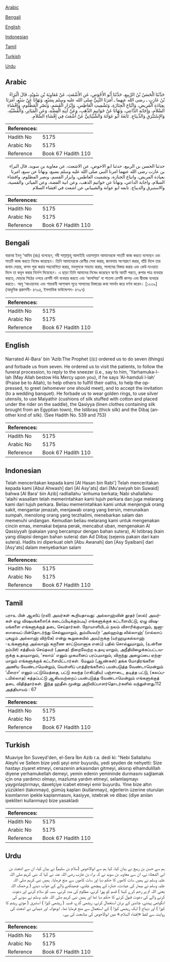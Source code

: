 [Arabic](#arabic)

[Bengali](#bengali)

[English](#english)

[Indonesian](#indonesian)

[Tamil](#tamil)

[Turkish](#turkish)

[Urdu](#urdu)

## Arabic


<div dir="rtl" lang="ar" style={{fontSize:'larger',backgroundColor:'#f8f9fa',padding:20}}>
حَدَّثَنَا الْحَسَنُ بْنُ الرَّبِيعِ، حَدَّثَنَا أَبُو الأَحْوَصِ، عَنِ الأَشْعَثِ، عَنْ مُعَاوِيَةَ بْنِ سُوَيْدٍ، قَالَ الْبَرَاءُ بْنُ عَازِبٍ ـ رضى الله عنهما ـ أَمَرَنَا النَّبِيُّ صلى الله عليه وسلم بِسَبْعٍ، وَنَهَانَا عَنْ سَبْعٍ، أَمَرَنَا بِعِيَادَةِ الْمَرِيضِ، وَاتِّبَاعِ الْجِنَازَةِ، وَتَشْمِيتِ الْعَاطِسِ، وَإِبْرَارِ الْقَسَمِ، وَنَصْرِ الْمَظْلُومِ، وَإِفْشَاءِ السَّلاَمِ، وَإِجَابَةِ الدَّاعِي، وَنَهَانَا عَنْ خَوَاتِيمِ الذَّهَبِ، وَعَنْ آنِيَةِ الْفِضَّةِ، وَعَنِ الْمَيَاثِرِ، وَالْقَسِّيَّةِ، وَالإِسْتَبْرَقِ وَالدِّيبَاجِ‏.‏ تَابَعَهُ أَبُو عَوَانَةَ وَالشَّيْبَانِيُّ عَنْ أَشْعَثَ فِي إِفْشَاءِ السَّلاَمِ‏.‏
</div>
<div style={{backgroundColor:'#f8f9fa',padding:20, marginBottom: 10}}><table> <thead> <tr> <th>References:</th> <th></th> </tr> </thead> <tbody><tr><td>Hadith No</td><td>5175</td></tr><tr><td>Arabic No</td><td>5175</td></tr><tr><td>Reference</td><td>Book 67 Hadith 110</td></tr></tbody></table></div>


<div dir="rtl" lang="ar" style={{fontSize:'larger',backgroundColor:'#f8f9fa',padding:20}}>
حدثنا الحسن بن الربيع، حدثنا ابو الاحوص، عن الاشعث، عن معاوية بن سويد، قال البراء بن عازب رضى الله عنهما امرنا النبي صلى الله عليه وسلم بسبع، ونهانا عن سبع، امرنا بعيادة المريض، واتباع الجنازة، وتشميت العاطس، وابرار القسم، ونصر المظلوم، وافشاء السلام، واجابة الداعي، ونهانا عن خواتيم الذهب، وعن انية الفضة، وعن المياثر، والقسية، والاستبرق والديباج. تابعه ابو عوانة والشيباني عن اشعث في افشاء السلام
</div>
<div style={{backgroundColor:'#f8f9fa',padding:20, marginBottom: 10}}><table> <thead> <tr> <th>References:</th> <th></th> </tr> </thead> <tbody><tr><td>Hadith No</td><td>5175</td></tr><tr><td>Arabic No</td><td>5175</td></tr><tr><td>Reference</td><td>Book 67 Hadith 110</td></tr></tbody></table></div>

## Bengali


<div dir="ltr" lang="bn" style={{fontSize:'larger',backgroundColor:'#f8f9fa',padding:20}}>
বারাআ ইবনু ‘আযিব (রাঃ) বলেছেন, নবী সাল্লাল্লাহু আলাইহি ওয়াসাল্লাম আমাদেরকে সাতটি কাজ করতে বলেছেন এবং সাতটি কাজ করতে নিষেধ করেছেন। তিনি আমাদেরকে রোগীর সেবা করার, জানাযায় অংশগ্রহণ করার, হাঁচি দিলে তার জবাব দেয়ার, কসম পুরা করায় সহযোগিতা করার, মযলুমকে সাহায্য করার, সালামের বিস্তার করার এবং কেউ দাওয়াত দিলে তা কবূল করার নির্দেশ দিয়েছেন। এ ছাড়া তিনি আমাদের নিষেধ করেছেন স্বর্ণের আংটি পরতে, রুপার পাত্র ব্যবহার করতে, ঘোড়ার পিঠের ওপরে রেশমী গদি ব্যবহার করতে এবং ‘কাসসিয়া’ বা পাতলা রেশমী কাপড় এবং দ্বীবাজ ব্যবহার করতে। আবূ ‘আওয়ানাহ এবং শায়বানী আশ্আস সূত্রে সালামের বিস্তারের কথা সমর্থন করে বর্ণনা করেন। [১২৩৯] (আধুনিক প্রকাশনী- ৪৭৯৪, ইসলামিক ফাউন্ডেশন- ৪৭৯৭)
</div>
<div style={{backgroundColor:'#f8f9fa',padding:20, marginBottom: 10}}><table> <thead> <tr> <th>References:</th> <th></th> </tr> </thead> <tbody><tr><td>Hadith No</td><td>5175</td></tr><tr><td>Arabic No</td><td>5175</td></tr><tr><td>Reference</td><td>Book 67 Hadith 110</td></tr></tbody></table></div>

## English


<div dir="ltr" lang="en" style={{fontSize:'larger',backgroundColor:'#f8f9fa',padding:20}}>
Narrated Al-Bara' bin 'Azib:The Prophet (ﷺ) ordered us to do seven (things) and forbade us from seven. He ordered us to visit the patients, to follow the funeral procession, to reply to the sneezer (i.e., say to him, 'Yarhamuka-l-lah (May Allah bestow His Mercy upon you), if he says 'Al-hamduli l-lah' (Praise be to Allah), to help others to fulfill their oaths, to help the oppressed, to greet (whomever one should meet), and to accept the invitation (to a wedding banquet). He forbade us to wear golden rings, to use silver utensils, to use Maiyathir (cushions of silk stuffed with cotton and placed under the rider on the saddle), the Qasiyya (linen clothes containing silk brought from an Egyptian town), the Istibraq (thick silk) and the Dibaj (another kind of silk). (See Hadith No. 539 and 753)
</div>
<div style={{backgroundColor:'#f8f9fa',padding:20, marginBottom: 10}}><table> <thead> <tr> <th>References:</th> <th></th> </tr> </thead> <tbody><tr><td>Hadith No</td><td>5175</td></tr><tr><td>Arabic No</td><td>5175</td></tr><tr><td>Reference</td><td>Book 67 Hadith 110</td></tr></tbody></table></div>

## Indonesian


<div dir="ltr" lang="id" style={{fontSize:'larger',backgroundColor:'#f8f9fa',padding:20}}>
Telah menceritakan kepada kami [Al Hasan bin Rabi'] Telah menceritakan kepada kami [Abul Ahwash] dari [Al Asy'ats] dari [Mu'awiyah bin Suwaid] bahwa [Al Bara' bin Azib] radliallahu 'anhuma berkata; Nabi shallallahu 'alaihi wasallam telah memerintahkan kami tujuh perkara dan juga melarang kami dari tujuh perkara. Beliau memerintahkan kami untuk menjenguk orang sakit, mengantar jenazah, menjawab orang yang bersin, menunaikan sumpah, menolong orang yang terzhalimi, menebarkan salam dan memenuhi undangan. Kemudian beliau melarang kami untuk mengenakan cincin emas, memakai bejana perak, mencabut uban, mengenakan Al Qassiyyah (pakaian yang bercampur dengan bahan sutera), Al Istibraq (kain yang dilapisi dengan bahan sutera) dan Ad Diibaj (sejenis pakain dari kain sutera). Hadits ini diperkuat oleh [Abu Awanah] dan [Asy Syaibani] dari [Asy'ats] dalam menyebarkan salam
</div>
<div style={{backgroundColor:'#f8f9fa',padding:20, marginBottom: 10}}><table> <thead> <tr> <th>References:</th> <th></th> </tr> </thead> <tbody><tr><td>Hadith No</td><td>5175</td></tr><tr><td>Arabic No</td><td>5175</td></tr><tr><td>Reference</td><td>Book 67 Hadith 110</td></tr></tbody></table></div>

## Tamil


<div dir="ltr" lang="ta" style={{fontSize:'larger',backgroundColor:'#f8f9fa',padding:20}}>
பராஉ பின் ஆஸிப் (ரலி) அவர்கள் கூறியதாவது: அல்லாஹ்வின் தூதர் (ஸல்) அவர்கள் ஏழு விஷயங்களை(க் கடைப்பிடிக்கும்படி) எங்களுக்குக் கட்டளையிட்டு, ஏழு விஷயங்களை எங்களுக்குத் தடை செய்தார்கள். நோயாளியிடம் நலம் விசாரிக்குமாறும், ஜனாஸாவைப் பின்தொடர்ந்து செல்லுமாறும், தும்மியவ(ர் ‘அல்ஹம்து லில்லாஹ்’ (எல்லாப் புகழும் அல்லாஹ் விற்கே) என்று கூறுகையில் அவ)ருக்கு (யர்ஹமுகல்லாஹ் -உங்களுக்கு அல்லாஹ் கருணை காட்டுவானாக எனப்) பதில் சொல்லுமாறும், (உன்னை நம்பிச்) சத்தியம் செய்தவர் (அதை) நிறைவேற்ற உதவு மாறும், அநீதியிழைக்கப்பட்டவருக்கு உதவுமாறும், ‘சலாம்’ எனும் முகமனைப் பரப்புமாறும், விருந்து அழைப்பை ஏற்குமாறும் எங்களுக்குக் கட்டளையிட்டார்கள். மேலும் (ஆண்கள்) தங்க மோதிரங்களை அணிய வேண்டாமென்றும், வெள்ளிப் பாத்திரங்களைப் பயன்படுத்த வேண்டாமென்றும் ‘மீஸரா’ எனும் பட்டுமெத்தை, பட்டு கலந்த (எகிப்திய) பஞ்சாடை, தடித்த பட்டு, (கலப்படமில்லாத) சுத்தப்பட்டு ஆகியவற்றைப் பயன்படுத்த வேண்டாமென்றும் எங்களுக்குத் தடை விதித்தார்கள். இந்த ஹதீஸ் மூன்று அறிவிப்பாளர்தொடர்களில் வந்துள்ளது.112 அத்தியாயம் : 67
</div>
<div style={{backgroundColor:'#f8f9fa',padding:20, marginBottom: 10}}><table> <thead> <tr> <th>References:</th> <th></th> </tr> </thead> <tbody><tr><td>Hadith No</td><td>5175</td></tr><tr><td>Arabic No</td><td>5175</td></tr><tr><td>Reference</td><td>Book 67 Hadith 110</td></tr></tbody></table></div>

## Turkish


<div dir="ltr" lang="tr" style={{fontSize:'larger',backgroundColor:'#f8f9fa',padding:20}}>
Muaviye İbn Suveyd'den, el-Sera İbn Azib r.a. dedi ki: "Nebi Sallallahu Aleyhi ve Sellem bize yedi şeyi emir buyurdu, yedi şeyden de nehyetti: Size hastayı ziyaret etmeyi, cenazenin arkasından gitmeyi, aksırıp elhamdulillah diyene yerhamukellah demeyi, yemin edenin yemininde durmasını sağlamak için ona yardımcı olmayı, mazluma yardım etmeyi, selamlaşmayı yaygınlaştırmayı, davetçiye icabet etmeyi emir buyurdu. Yine bize altın yüzükleri (takınmayı), gümüş kapları (kullanmayı), eğerlerin üzerine oturulan kısımlarının ipekle kaplanmasını, kasiyye, istebrak ve dibac (diye anılan ipeklileri kullanmayı) bize yasakladı
</div>
<div style={{backgroundColor:'#f8f9fa',padding:20, marginBottom: 10}}><table> <thead> <tr> <th>References:</th> <th></th> </tr> </thead> <tbody><tr><td>Hadith No</td><td>5175</td></tr><tr><td>Arabic No</td><td>5175</td></tr><tr><td>Reference</td><td>Book 67 Hadith 110</td></tr></tbody></table></div>

## Urdu


<div dir="rtl" lang="ur" style={{fontSize:'larger',backgroundColor:'#f8f9fa',padding:20}}>
ہم سے حسن بن ربیع نے بیان کیا، کہا ہم سے ابوالاحوص (سلام بن سلیم) نے بیان کیا، ان سے اشعث بن ابی الشعثاء نے، ان سے معاویہ بن سوید نے کہ براء بن عازب رضی اللہ عنہ نے کہا کہ نبی کریم صلی اللہ علیہ وسلم نے ہمیں سات کاموں کا حکم دیا اور سات کاموں سے منع فرمایا۔ ہمیں نبی کریم صلی اللہ علیہ وسلم نے بیمار کی عیادت، جنازہ کے پیچھے چلنے، چھینکنے والے کے جواب دینے ( یرحمک اللہ یعنی اللہ تم پر رحم کرے کہنا ) قسم کو پورا کرنے، مظلوم کی مدد کرنے، سب کو سلام کرنے اور دعوت کرنے والے کی دعوت قبول کرنے کا حکم دیا تھا اور ہمیں نبی کریم صلی اللہ علیہ وسلم نے سونے کی انگوٹھی پہننے، چاندی کے برتن استعمال کرنے، ریشمی گدے، قسیہ ( ریشمی کپڑا ) استبرق ( موٹے ریشم کا کپڑا ) اور دیباج ( ایک ریشمی کپڑا ) کے استعمال سے منع فرمایا تھا۔ ابوعوانہ اور شیبانی نے اشعث کی روایت سے لفظ «إفشاء السلام‏.‏» میں ابوالاحوص کی متابعت کی ہے۔
</div>
<div style={{backgroundColor:'#f8f9fa',padding:20, marginBottom: 10}}><table> <thead> <tr> <th>References:</th> <th></th> </tr> </thead> <tbody><tr><td>Hadith No</td><td>5175</td></tr><tr><td>Arabic No</td><td>5175</td></tr><tr><td>Reference</td><td>Book 67 Hadith 110</td></tr></tbody></table></div>